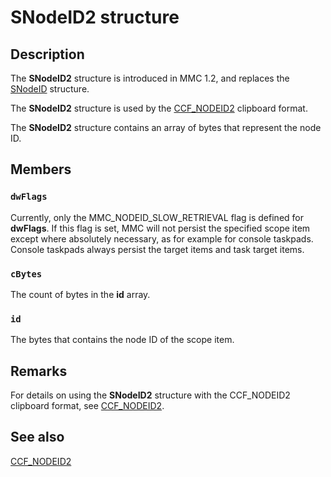 # SNodeID2 structure

## Description

The
**SNodeID2** structure is introduced in MMC 1.2, and replaces the
[SNodeID](https://learn.microsoft.com/windows/desktop/api/mmc/ns-mmc-snodeid) structure.

The
**SNodeID2** structure is used by the
[CCF_NODEID2](https://learn.microsoft.com/previous-versions/windows/desktop/mmc/ccf-nodeid2) clipboard format.

The
**SNodeID2** structure contains an array of bytes that represent the node ID.

## Members

### `dwFlags`

Currently, only the MMC_NODEID_SLOW_RETRIEVAL flag is defined for **dwFlags**. If this flag is set, MMC will not persist the specified scope item except where absolutely necessary, as for example for console taskpads. Console taskpads always persist the target items and task target items.

### `cBytes`

The count of bytes in the **id** array.

### `id`

The bytes that contains the node ID of the scope item.

## Remarks

For details on using the
**SNodeID2** structure with the CCF_NODEID2 clipboard format, see
[CCF_NODEID2](https://learn.microsoft.com/previous-versions/windows/desktop/mmc/ccf-nodeid2).

## See also

[CCF_NODEID2](https://learn.microsoft.com/previous-versions/windows/desktop/mmc/ccf-nodeid2)